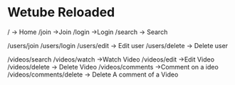 # Wetube Reloaded

/ -> Home
/join ->Join
/login ->Login
/search -> Search

/users/join
/users/login
/users/edit -> Edit user
/users/delete -> Delete user

/videos/search
/videos/watch ->Watch Video
/videos/edit ->Edit Video
/videos/delete -> Delete Video
/videos/comments ->Comment on a ideo
/videos/comments/delete -> Delete A comment of a Video
